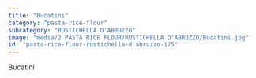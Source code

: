 ```yaml
---
title: "Bucatini"
category: "pasta-rice-flour"
subcategory: "RUSTICHELLA D'ABRUZZO"
image: "media/2 PASTA RICE FLOUR/RUSTICHELLA D'ABRUZZO/Bucatini.jpg"
id: "pasta-rice-flour-rustichella-d'abruzzo-175"
---
```


Bucatini
